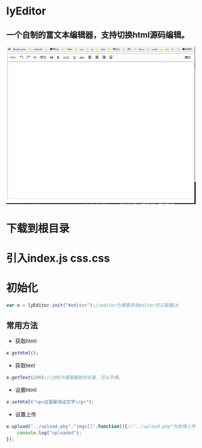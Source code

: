 lyEditor
====
一个自制的富文本编辑器，支持切换html源码编辑。
----
![image](https://github.com/VanStranger/lyEditor/blob/master/images/demo.jpg)
# 下载到根目录
# 引入index.js css.css
# 初始化
```JavaScript
var e = lyEditor.init("#editor");//editor为需要添加editor的父容器id
```
## 常用方法
* 获取html
```JavaScript
e.getHtml();
```
* 获取text
```JavaScript
e.getText(200);//200为需要截取的长度，可以不填。
```
* 设置html
```javascript
e.setHtml("<p>这里是测试文字</p>");
```
* 设置上传
```javascript
e.upload("../upload.php","imgs[]",function(){//"../upload.php"为处理上传的文件，"imgs"为上传文件name，第三个参数为回调。
    console.log("uploaded");
});
```
